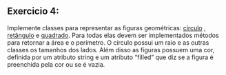 ## Exercicio 4:

Implemente classes para representar as figuras geométricas: [círculo](https://pt.wikipedia.org/wiki/C%C3%ADrculo) , [retângulo](https://pt.wikipedia.org/wiki/Ret%C3%A2ngulo) e [quadrado](https://pt.wikipedia.org/wiki/Quadrado). 
Para todas elas devem ser implementados métodos para retornar a área e o perímetro. O círculo possui um 
raio e as outras classes os tamanhos dos lados. Além disso as figuras possuem uma cor, definida por um 
atributo string e um atributo “filled” que diz se a figura é preenchida pela cor ou se é vazia.
